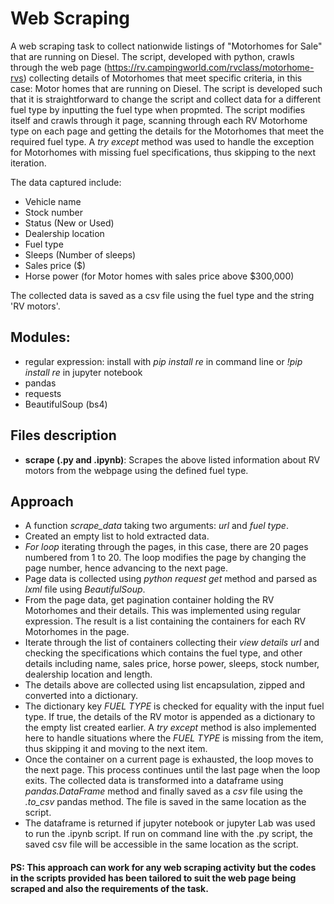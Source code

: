 # Web Scraping

A web scraping task to collect nationwide listings of "Motorhomes for Sale" that are running on Diesel. The script, developed with python, crawls through the web page (https://rv.campingworld.com/rvclass/motorhome-rvs) collecting details of Motorhomes that meet specific criteria, in this case: Motor homes that are running on Diesel. The script is developed such that it is straightforward to change the script and collect data for a different fuel type by inputting the fuel type when propmted. The script modifies itself and crawls through it page, scanning through each RV Motorhome type on each page and getting the details for the Motorhomes that meet the required fuel type. A _try except_ method was used to handle the exception for Motorhomes with missing fuel specifications, thus skipping to the next iteration.

The data captured include:
- Vehicle name
- Stock number
- Status (New or Used)
- Dealership location
- Fuel type
- Sleeps (Number of sleeps)
- Sales price ($)
- Horse power (for Motor homes with sales price above $300,000)

The collected data is saved as a csv file using the fuel type and the string 'RV motors'.

## Modules:
- regular expression: install with _pip install re_ in command line or _!pip install re_ in jupyter notebook
- pandas
- requests
- BeautifulSoup (bs4)

## Files description
- **scrape (.py and .ipynb)**: Scrapes the above listed information about RV motors from the webpage using the defined fuel type.

## Approach
- A function _scrape_data_ taking two arguments: _url_ and _fuel type_.
- Created an empty list to hold extracted data.
- _For loop_ iterating through the pages, in this case, there are 20 pages numbered from 1 to 20. The loop modifies the page by changing the page number, hence advancing to the next page.
- Page data is collected using _python request get_ method and parsed as _lxml_ file using _BeautifulSoup_.
- From the page data, get pagination container holding the RV Motorhomes and their details. This was implemented using regular expression. The result is a list containing the containers for each RV Motorhomes in the page.
- Iterate through the list of containers collecting their _view details url_ and checking the specifications which contains the fuel type, and other details including name, sales price, horse power, sleeps, stock number, dealership location and length.
- The details above are collected using list encapsulation, zipped and converted into a dictionary.
- The dictionary key _FUEL TYPE_ is checked for equality with the input fuel type. If true, the details of the RV motor is appended as a dictionary to the empty list created earlier. A _try except_ method is also implemented here to handle situations where the _FUEL TYPE_ is missing from the item, thus skipping it and moving to the next item.
- Once the container on a current page is exhausted, the loop moves to the next page. This process continues until the last page when the loop exits. The collected data is transformed into a dataframe using _pandas.DataFrame_ method and finally saved as a _csv_ file using the _.to_csv_ pandas method. The file is saved in the same location as the script.
- The dataframe is returned if jupyter notebook or jupyter Lab was used to run the .ipynb script. If run on command line with the .py script, the saved csv file will be accessible in the same location as the script.

#### PS: This approach can work for any web scraping activity but the codes in the scripts provided has been tailored to suit the web page being scraped and also the requirements of the task.